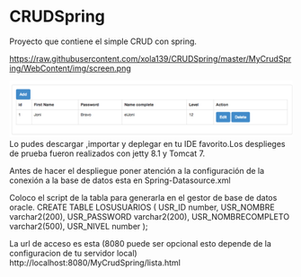 CRUDSpring
==========

Proyecto que contiene el simple CRUD con spring.

https://raw.githubusercontent.com/xola139/CRUDSpring/master/MyCrudSpring/WebContent/img/screen.png


![Settings Window](https://raw.githubusercontent.com/xola139/CRUDSpring/master/MyCrudSpring/WebContent/img/screen.png
)
Lo pudes descargar ,importar y deplegar  en tu IDE favorito.Los desplieges de prueba fueron realizados con jetty 8.1 y Tomcat 7.

Antes de hacer el despliegue poner atención a la configuración de la conexión a la base de datos esta en Spring-Datasource.xml
	
Coloco el script de la tabla para generarla en el gestor de base de datos oracle.
CREATE TABLE LOSUSUARIOS
(
   USR_ID number,
   USR_NOMBRE varchar2(200),
   USR_PASSWORD varchar2(200),
   USR_NOMBRECOMPLETO varchar2(500),
   USR_NIVEL number
);

La url de acceso es esta (8080 puede ser opcional esto depende de la configuracion de tu servidor local)
http://localhost:8080/MyCrudSpring/lista.html
